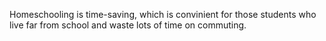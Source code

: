 Homeschooling is time-saving, which is convinient for those students who live far from school and waste lots of time on commuting. 